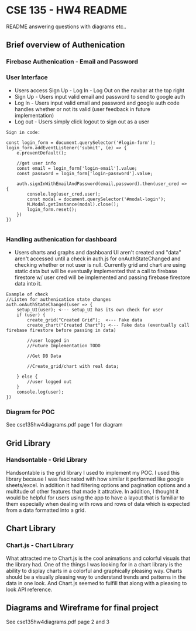 # CSE 135 - HW4 README

README answering questions with diagrams etc..

## Brief overview of Authenication
### Firebase Authenication - Email and Password
### User Interface
* Users access Sign Up - Log In - Log Out on the navbar at the top right
* Sign Up - Users input valid email and password to send to google auth
* Log In - Users input valid email and password and google auth code handles whether or not its valid (user feedback in future implementation)
* Log out - Users simply click logout to sign out as a user
```
Sign in code:

const login_form = document.querySelector('#login-form');
login_form.addEventListener('submit', (e) => {
    e.preventDefault();
    
    //get user info
    const email = login_form['login-email'].value;
    const password = login_form['login-password'].value;

    auth.signInWithEmailAndPassword(email,password).then(user_cred => {
        console.log(user_cred.user);
        const modal = document.querySelector('#modal-login');
        M.Modal.getInstance(modal).close();
        login_form.reset();
    })
})


```
### Handling authenication for dashboard
* Users charts and graphs and dashboard UI aren't created and "data" aren't accessed until a check in auth.js for onAuthStateChanged and checking whether or not user is null. Currently grid and chart are using static data but will be eventually implemented that a call to firebase firestore w/ user cred will be implemented and passing firebase firestore data into it.
```
Example of check
//Listen for authenication state changes
auth.onAuthStateChanged(user => {
    setup_UI(user); <--- setup_UI has its own check for user
    if (user) {
        create_grid("Created Grid");  <--- Fake data
        create_chart("Created Chart"); <--- Fake data (eventually call firebase firestore before passing in data)

        //user logged in
        //Future Implementation TODO

        //Get DB Data
        
        //Create_grid/chart with real data;

    } else {
        //user logged out
    }
    console.log(user);
})
```

### Diagram for POC

See cse135hw4diagrams.pdf page 1 for diagram

## Grid Library
### Handsontable - Grid Library

Handsontable is the grid library I used to implement my POC. I used this library because I was fascinated with how similar it performed like google sheets/excel. In addition it had filtering options and pagination options and a multitude of other features that made it attrative. In addition, I thought it would be helpful for users using the app to have a layout that is familiar to them especially when dealing with rows and rows of data which is expected from a data formatted into a grid.

## Chart Library
### Chart.js - Chart Library

What attracted me to Chart.js is the cool animations and colorful visuals that the library had. One of the things I was looking for in a chart library is the ability to display charts in a colorful and graphically pleasing way. Charts should be a visually pleasing way to understand trends and patterns in the data in one look. And Chart.js seemed to fulfill that along with a pleasing to look API reference.


## Diagrams and Wireframe for final project

See cse135hw4diagrams.pdf page 2 and 3


